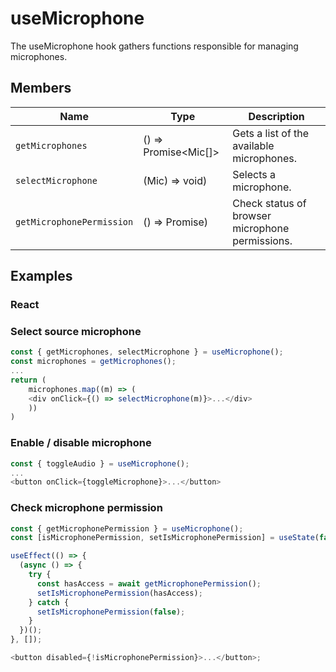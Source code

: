 # useMicrophone

The useMicrophone hook gathers functions responsible for managing microphones.

## Members

| Name                      | Type                    | Description                                     |
| ------------------------- | ----------------------- | ----------------------------------------------- |
| `getMicrophones`          | () => Promise<Mic[]>    | Gets a list of the available microphones.       |
| `selectMicrophone`        | (Mic) => void)          | Selects a microphone.                           |
| `getMicrophonePermission` | () => Promise<boolean>) | Check status of browser microphone permissions. |

## Examples

### React

### Select source microphone

```javascript
const { getMicrophones, selectMicrophone } = useMicrophone();
const microphones = getMicrophones();
...
return (
    microphones.map((m) => (
    <div onClick={() => selectMicrophone(m)}>...</div>
    ))
)
```

### Enable / disable microphone

```javascript
const { toggleAudio } = useMicrophone();
...
<button onClick={toggleMicrophone}>...</button>
```

### Check microphone permission

```javascript
const { getMicrophonePermission } = useMicrophone();
const [isMicrophonePermission, setIsMicrophonePermission] = useState(false);

useEffect(() => {
  (async () => {
    try {
      const hasAccess = await getMicrophonePermission();
      setIsMicrophonePermission(hasAccess);
    } catch {
      setIsMicrophonePermission(false);
    }
  })();
}, []);

<button disabled={!isMicrophonePermission}>...</button>;
```
